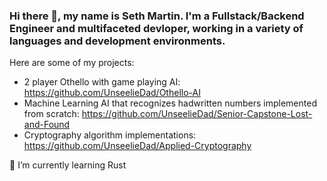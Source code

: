 ### Hi there 👋, my name is Seth Martin. I'm a Fullstack/Backend Engineer and multifaceted devloper, working in a variety of languages and development environments.

Here are some of my projects:
- 2 player Othello with game playing AI: https://github.com/UnseelieDad/Othello-AI
- Machine Learning AI that recognizes hadwritten numbers implemented from scratch: https://github.com/UnseelieDad/Senior-Capstone-Lost-and-Found
- Cryptography algorithm implementations: https://github.com/UnseelieDad/Applied-Cryptography

🌱 I’m currently learning Rust

<!--
**UnseelieDad/UnseelieDad** is a ✨ _special_ ✨ repository because its `README.md` (this file) appears on your GitHub profile.

Here are some ideas to get you started:

- 🔭 I’m currently working on ...
- 🌱 I’m currently learning ...
- 👯 I’m looking to collaborate on ...
- 🤔 I’m looking for help with ...
- 💬 Ask me about ...
- 📫 How to reach me: ...
- 😄 Pronouns: ...
- ⚡ Fun fact: ...
-->
